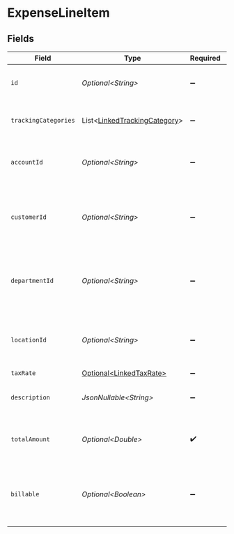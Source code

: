 # ExpenseLineItem


## Fields

| Field                                                                              | Type                                                                               | Required                                                                           | Description                                                                        | Example                                                                            |
| ---------------------------------------------------------------------------------- | ---------------------------------------------------------------------------------- | ---------------------------------------------------------------------------------- | ---------------------------------------------------------------------------------- | ---------------------------------------------------------------------------------- |
| `id`                                                                               | *Optional\<String>*                                                                | :heavy_minus_sign:                                                                 | A unique identifier for an object.                                                 | 12345                                                                              |
| `trackingCategories`                                                               | List\<[LinkedTrackingCategory](../../models/components/LinkedTrackingCategory.md)> | :heavy_minus_sign:                                                                 | A list of linked tracking categories.                                              |                                                                                    |
| `accountId`                                                                        | *Optional\<String>*                                                                | :heavy_minus_sign:                                                                 | The unique identifier for the ledger account.                                      | 123456                                                                             |
| `customerId`                                                                       | *Optional\<String>*                                                                | :heavy_minus_sign:                                                                 | The ID of the customer this expense item is linked to.                             | 12345                                                                              |
| `departmentId`                                                                     | *Optional\<String>*                                                                | :heavy_minus_sign:                                                                 | The ID of the department this expense item is linked to.                           | 12345                                                                              |
| `locationId`                                                                       | *Optional\<String>*                                                                | :heavy_minus_sign:                                                                 | The ID of the location this expense item is linked to.                             | 12345                                                                              |
| `taxRate`                                                                          | [Optional\<LinkedTaxRate>](../../models/components/LinkedTaxRate.md)               | :heavy_minus_sign:                                                                 | N/A                                                                                |                                                                                    |
| `description`                                                                      | *JsonNullable\<String>*                                                            | :heavy_minus_sign:                                                                 | The expense line item description                                                  | Travel US.                                                                         |
| `totalAmount`                                                                      | *Optional\<Double>*                                                                | :heavy_check_mark:                                                                 | The total amount of the expense line item.                                         | 275                                                                                |
| `billable`                                                                         | *Optional\<Boolean>*                                                               | :heavy_minus_sign:                                                                 | Boolean that indicates if the line item is billable or not.                        | true                                                                               |